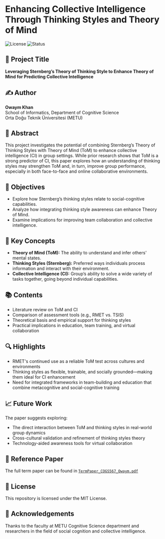 # Enhancing Collective Intelligence Through Thinking Styles and Theory of Mind

![License](https://img.shields.io/badge/license-MIT-blue.svg)
![Status](https://img.shields.io/badge/status-Completed-green)

## 📄 Project Title
**Leveraging Sternberg’s Theory of Thinking Style to Enhance Theory of Mind for Predicting Collective Intelligence**

## ✍️ Author
**Owaym Khan**  
School of Informatics, Department of Cognitive Science  
Orta Doğu Teknik Üniversitesi (METU)

## 📘 Abstract

This project investigates the potential of combining Sternberg’s Theory of Thinking Styles with Theory of Mind (ToM) to enhance collective intelligence (CI) in group settings. While prior research shows that ToM is a strong predictor of CI, this paper explores how an understanding of thinking styles may strengthen ToM and, in turn, improve group performance, especially in both face-to-face and online collaborative environments.

## 🎯 Objectives

- Explore how Sternberg’s thinking styles relate to social-cognitive capabilities.
- Analyze how integrating thinking style awareness can enhance Theory of Mind.
- Examine implications for improving team collaboration and collective intelligence.

## 🧠 Key Concepts

- **Theory of Mind (ToM):** The ability to understand and infer others' mental states.
- **Thinking Styles (Sternberg):** Preferred ways individuals process information and interact with their environment.
- **Collective Intelligence (CI):** Group’s ability to solve a wide variety of tasks together, going beyond individual capabilities.

## 📚 Contents

- Literature review on ToM and CI
- Comparison of assessment tools (e.g., RMET vs. TSIS)
- Theoretical basis and empirical support for thinking styles
- Practical implications in education, team training, and virtual collaboration

## 🔍 Highlights

- RMET's continued use as a reliable ToM test across cultures and environments
- Thinking styles as flexible, trainable, and socially grounded—making them ideal for CI enhancement
- Need for integrated frameworks in team-building and education that combine metacognitive and social-cognitive training

## 📈 Future Work

The paper suggests exploring:
- The direct interaction between ToM and thinking styles in real-world group dynamics
- Cross-cultural validation and refinement of thinking styles theory
- Technology-aided awareness tools for virtual collaboration

## 📄 Reference Paper

The full term paper can be found in [`TermPaper_COGS567_Owaym.pdf`](./TermPaper_COGS567_Owaym.pdf)

## 📜 License

This repository is licensed under the MIT License.

## 🤝 Acknowledgements

Thanks to the faculty at METU Cognitive Science department and researchers in the field of social cognition and collective intelligence.

